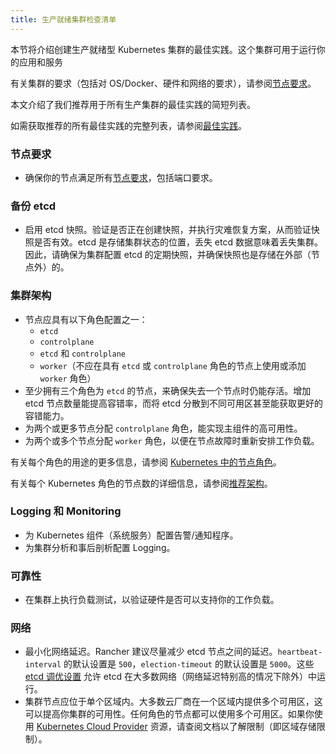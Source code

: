 ```yaml
---
title: 生产就绪集群检查清单
---
```


<head>
  <link rel="canonical" href="https://ranchermanager.docs.rancher.com/zh/how-to-guides/new-user-guides/kubernetes-clusters-in-rancher-setup/checklist-for-production-ready-clusters"/>
</head>

本节将介绍创建生产就绪型 Kubernetes 集群的最佳实践。这个集群可用于运行你的应用和服务

有关集群的要求（包括对 OS/Docker、硬件和网络的要求），请参阅[节点要求](../node-requirements-for-rancher-managed-clusters.md)。

本文介绍了我们推荐用于所有生产集群的最佳实践的简短列表。

如需获取推荐的所有最佳实践的完整列表，请参阅[最佳实践](../../../../reference-guides/best-practices/best-practices.md)。

### 节点要求

* 确保你的节点满足所有[节点要求](../node-requirements-for-rancher-managed-clusters.md)，包括端口要求。

### 备份 etcd

* 启用 etcd 快照。验证是否正在创建快照，并执行灾难恢复方案，从而验证快照是否有效。etcd 是存储集群状态的位置，丢失 etcd 数据意味着丢失集群。因此，请确保为集群配置 etcd 的定期快照，并确保快照也是存储在外部（节点外）的。

### 集群架构

* 节点应具有以下角色配置之一：
  * `etcd`
  * `controlplane`
  * `etcd` 和 `controlplane`
  * `worker`（不应在具有 `etcd` 或 `controlplane` 角色的节点上使用或添加 `worker` 角色）
* 至少拥有三个角色为 `etcd` 的节点，来确保失去一个节点时仍能存活。增加 etcd 节点数量能提高容错率，而将 etcd 分散到不同可用区甚至能获取更好的容错能力。
* 为两个或更多节点分配 `controlplane` 角色，能实现主组件的高可用性。
* 为两个或多个节点分配 `worker` 角色，以便在节点故障时重新安排工作负载。

有关每个角色的用途的更多信息，请参阅 [Kubernetes 中的节点角色](roles-for-nodes-in-kubernetes.md)。

有关每个 Kubernetes 角色的节点数的详细信息，请参阅[推荐架构](../../../../reference-guides/rancher-manager-architecture/architecture-recommendations.md)。

### Logging 和 Monitoring

* 为 Kubernetes 组件（系统服务）配置告警/通知程序。
* 为集群分析和事后剖析配置 Logging。

### 可靠性

* 在集群上执行负载测试，以验证硬件是否可以支持你的工作负载。

### 网络

* 最小化网络延迟。Rancher 建议尽量减少 etcd 节点之间的延迟。`heartbeat-interval` 的默认设置是 `500`，`election-timeout` 的默认设置是 `5000`。这些 [etcd 调优设置](https://etcd.io/docs/v3.5/tuning/) 允许 etcd 在大多数网络（网络延迟特别高的情况下除外）中运行。
* 集群节点应位于单个区域内。大多数云厂商在一个区域内提供多个可用区，这可以提高你集群的可用性。任何角色的节点都可以使用多个可用区。如果你使用 [Kubernetes Cloud Provider](../set-up-cloud-providers/set-up-cloud-providers.md) 资源，请查阅文档以了解限制（即区域存储限制）。
